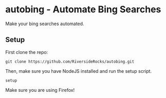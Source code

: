 # autobing - Automate Bing Searches


Make your bing searches automated.


## Setup

First clone the repo:

`git clone https://github.com/RiversideRocks/autobing.git`

Then, make sure you have NodeJS installed and run the setup script.

`setup`

Make sure you are using Firefox!
